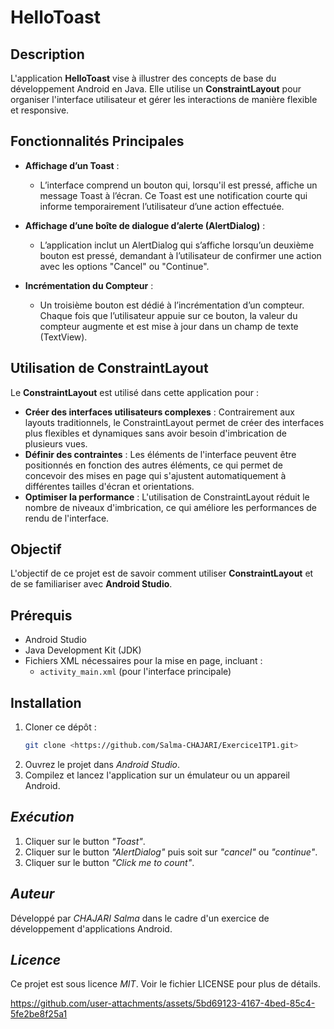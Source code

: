 # HelloToast

## Description

L'application **HelloToast** vise à illustrer des concepts de base du développement Android en Java. Elle utilise un **ConstraintLayout** pour organiser l'interface utilisateur et gérer les interactions de manière flexible et responsive. 

## Fonctionnalités Principales

- **Affichage d’un Toast** : 
  - L’interface comprend un bouton qui, lorsqu'il est pressé, affiche un message Toast à l’écran. Ce Toast est une notification courte qui informe temporairement l’utilisateur d’une action effectuée.

- **Affichage d’une boîte de dialogue d’alerte (AlertDialog)** : 
  - L’application inclut un AlertDialog qui s’affiche lorsqu’un deuxième bouton est pressé, demandant à l’utilisateur de confirmer une action avec les options "Cancel" ou "Continue".

- **Incrémentation du Compteur** : 
  - Un troisième bouton est dédié à l’incrémentation d’un compteur. Chaque fois que l’utilisateur appuie sur ce bouton, la valeur du compteur augmente et est mise à jour dans un champ de texte (TextView).

## Utilisation de ConstraintLayout

Le **ConstraintLayout** est utilisé dans cette application pour :

- **Créer des interfaces utilisateurs complexes** : Contrairement aux layouts traditionnels, le ConstraintLayout permet de créer des interfaces plus flexibles et dynamiques sans avoir besoin d'imbrication de plusieurs vues.
- **Définir des contraintes** : Les éléments de l'interface peuvent être positionnés en fonction des autres éléments, ce qui permet de concevoir des mises en page qui s'ajustent automatiquement à différentes tailles d'écran et orientations.
- **Optimiser la performance** : L'utilisation de ConstraintLayout réduit le nombre de niveaux d'imbrication, ce qui améliore les performances de rendu de l'interface.

## Objectif

L'objectif de ce projet est de savoir comment utiliser **ConstraintLayout** et de se familiariser avec **Android Studio**.

## Prérequis

- Android Studio
- Java Development Kit (JDK)
- Fichiers XML nécessaires pour la mise en page, incluant :
  - `activity_main.xml` (pour l'interface principale)

## Installation

1. Cloner ce dépôt :
   ```bash
   git clone <https://github.com/Salma-CHAJARI/Exercice1TP1.git>
2. Ouvrez le projet dans *Android Studio*.
3. Compilez et lancez l'application sur un émulateur ou un appareil Android.
## *Exécution*
1. Cliquer sur le button *"Toast"*.
2. Cliquer sur le button *"AlertDialog"* puis soit sur *"cancel"* ou *"continue"*.
3. Cliquer sur le button *"Click me to count"*.
   
## *Auteur*

Développé par *CHAJARI Salma* dans le cadre d'un exercice de développement d'applications Android.
## *Licence*

Ce projet est sous licence *MIT*. Voir le fichier LICENSE pour plus de détails.

https://github.com/user-attachments/assets/5bd69123-4167-4bed-85c4-5fe2be8f25a1
